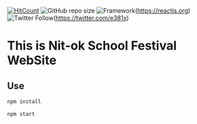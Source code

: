 [![HitCount](http://hits.dwyl.io/kakao1839/nitok-school-fes2019.svg)](http://hits.dwyl.io/kakao1839/nitok-school-fes2019)
![GitHub repo size](https://img.shields.io/github/repo-size/kakao1839/nitok-school-fes2019)
![Framework](https://img.shields.io/badge/-React-64B7CC.svg?logo=react&style=plastic)(https://reactjs.org)
![Twitter Follow](https://img.shields.io/badge/-Follow-68D1EE.svg?logo=twitter&style=plastic)(https://twitter.com/e381x)
# This is Nit-ok School Festival WebSite

## Use
```bash
npm install
```
```bash
npm start
```
